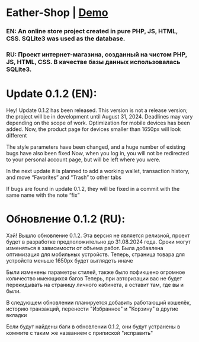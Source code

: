 # Eather-Shop | [Demo](http://185.117.152.16/index.php)
### EN: An online store project created in pure PHP, JS, HTML, CSS. SQLite3 was used as the database.

### RU: Проект интернет-магазина, созданный на чистом PHP, JS, HTML, CSS. В качестве базы данных использовалась SQLite3.

# Update 0.1.2 (EN):
Hey! Update 0.1.2 has been released. This version is not a release version; the project will be in development until August 31, 2024. Deadlines may vary depending on the scope of work.
Optimization for mobile devices has been added. Now, the product page for devices smaller than 1650px will look different

The style parameters have been changed, and a huge number of existing bugs have also been fixed
Now, when you log in, you will not be redirected to your personal account page, but will be left where you were.

In the next update it is planned to add a working wallet, transaction history, and move “Favorites” and “Trash” to other tabs

If bugs are found in update 0.1.2, they will be fixed in a commit with the same name with the note “fix”


# Обновление 0.1.2 (RU):
Хэй! Вышло обновление 0.1.2. Эта версия не является релизной, проект будет в разработке предположительно до 31.08.2024 года. Сроки могут изменяться в зависимости от объема работ.
Была добавлена оптимизация для мобильных устройств. Теперь, страница товара для устройств меньше 1650px будет выглядеть иначе

Были изменены параметры стилей, также было пофикшено огромное количество имеющихся багов
Теперь, при авторизации вас не будет перекидывать на страницу личного кабинета, а оставит там, где вы и были.

В следующем обновлении планируется добавить работающий кошелёк, историю транзакций, перенести "Избранное" и "Корзину" в другие вкладки

Если будут найдены баги в обновлении 0.1.2, они будут устранены в коммите с таким же названием с припиской "исправить"
